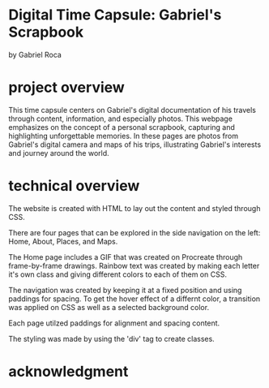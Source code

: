 # Digital Time Capsule: Gabriel's Scrapbook
by Gabriel Roca


# project overview
This time capsule centers on Gabriel's digital documentation of his travels through content, information, and especially photos. This webpage emphasizes on the concept of a personal scrapbook, capturing and highlighting unforgettable memories. In these pages are photos from Gabriel's digital camera and maps of his trips, illustrating Gabriel's interests and journey around the world.

# technical overview
The website is created with HTML to lay out the content and styled through CSS. 

There are four pages that can be explored in the side navigation on the left: Home, About, Places, and Maps. 

The Home page includes a GIF that was created on Procreate through frame-by-frame drawings. Rainbow text was created by making each letter it's own class and giving different colors to each of them on CSS. 

The navigation was created by keeping it at a fixed position and using paddings for spacing. To get the hover effect of a differnt color, a transition was applied on CSS as well as a selected background color. 

Each page utilzed paddings for alignment and spacing content. 

The styling was made by using the 'div' tag to create classes.  

# acknowledgment

